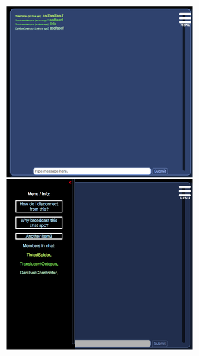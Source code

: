<img src="https://raw.githubusercontent.com/chriswfoster/free-wifi-chat-app/master/Chat.png" alt="Chatwindow pic"/>
<img src="https://raw.githubusercontent.com/chriswfoster/free-wifi-chat-app/master/Menu.png" alt="Menu pic"/>
